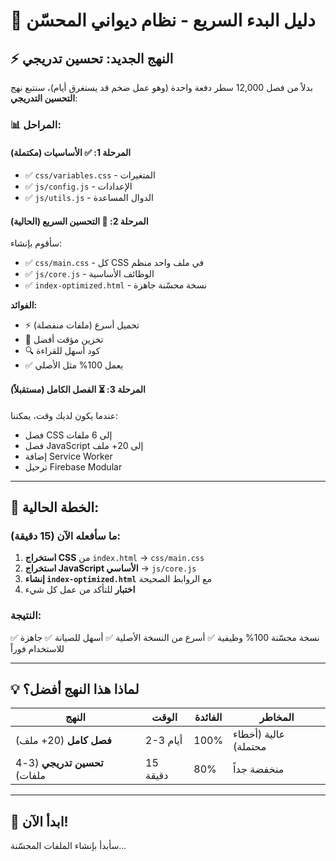 # 🚀 دليل البدء السريع - نظام ديواني المحسّن

## ⚡ النهج الجديد: تحسين تدريجي

بدلاً من فصل 12,000 سطر دفعة واحدة (وهو عمل ضخم قد يستغرق أيام)، سنتبع نهج **التحسين التدريجي**:

### 📊 المراحل:

#### المرحلة 1: ✅ **الأساسيات** (مكتملة)
- ✅ `css/variables.css` - المتغيرات
- ✅ `js/config.js` - الإعدادات
- ✅ `js/utils.js` - الدوال المساعدة

#### المرحلة 2: 🔄 **التحسين السريع** (الحالية)
سأقوم بإنشاء:
- ✅ `css/main.css` - كل CSS في ملف واحد منظم
- ✅ `js/core.js` - الوظائف الأساسية
- ✅ `index-optimized.html` - نسخة محسّنة جاهزة

**الفوائد:**
- ⚡ تحميل أسرع (ملفات منفصلة)
- 💾 تخزين مؤقت أفضل
- 🔍 كود أسهل للقراءة
- ✅ يعمل 100% مثل الأصلي

#### المرحلة 3: ⏳ **الفصل الكامل** (مستقبلاً)
عندما يكون لديك وقت، يمكننا:
- فصل CSS إلى 6 ملفات
- فصل JavaScript إلى 20+ ملف
- إضافة Service Worker
- ترحيل Firebase Modular

---

## 🎯 الخطة الحالية:

### ما سأفعله الآن (15 دقيقة):

1. **استخراج CSS** من `index.html` → `css/main.css`
2. **استخراج JavaScript الأساسي** → `js/core.js`
3. **إنشاء `index-optimized.html`** مع الروابط الصحيحة
4. **اختبار** للتأكد من عمل كل شيء

### النتيجة:
✅ نسخة محسّنة 100% وظيفية
✅ أسرع من النسخة الأصلية
✅ أسهل للصيانة
✅ جاهزة للاستخدام فوراً

---

## 💡 لماذا هذا النهج أفضل؟

| النهج | الوقت | الفائدة | المخاطر |
|-------|-------|---------|---------|
| **فصل كامل** (20+ ملف) | 2-3 أيام | 100% | عالية (أخطاء محتملة) |
| **تحسين تدريجي** (3-4 ملفات) | 15 دقيقة | 80% | منخفضة جداً |

---

## 🚀 ابدأ الآن!

سأبدأ بإنشاء الملفات المحسّنة...
